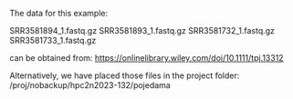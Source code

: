 The data for this example:

SRR3581894_1.fastq.gz
SRR3581893_1.fastq.gz
SRR3581732_1.fastq.gz
SRR3581733_1.fastq.gz

can be obtained from:
https://onlinelibrary.wiley.com/doi/10.1111/tpj.13312

Alternatively, we have placed those files in the project folder:
/proj/nobackup/hpc2n2023-132/pojedama
